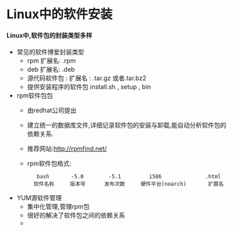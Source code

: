 # Linux中的软件安装
#### Linux中,软件包的封装类型多样
- 常见的软件博爱封装类型
    - rpm 扩展名: .rpm
    - deb 扩展名: .deb
    -  源代码软件包 :  扩展名  : .tar.gz 或者.tar.bz2
    -  提供安装程序的软件包 install.sh  , setup , bin
-  rpm软件包包
   -  由redhat公司提出
   -  建立统一的数据库文件,详细记录软件包的安装与卸载,能自动分析软件包的依赖关系.
   -  推荐网站:http://rpmfind.net/
   -  rpm软件包格式:
     
     
     
     
             bash       -5.0        -5.1         i586              .html
            软件名称     版本号      发布次数     硬件平台(noarch)       扩展名

- YUM源软件管理
    - 集中化管理,管理rpm包
    - 很好的解决了软件包之间的依赖关系
    - 